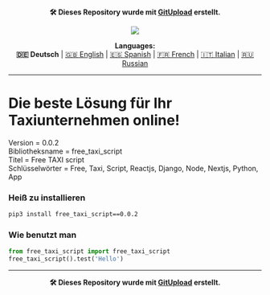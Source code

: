<p align="center"><b>🛠️ Dieses Repository wurde mit <a href="https://gitupload.com">GitUpload</a> erstellt.</b></p>
<p align="center"><a href="https://mirador.online"><img src="https://github.com/markolofsen/free_taxi_script//blob/master/.banners/banner_de.png?raw=1" /></a></p>
<p align="center"><b>Languages:</b><br /><b>🇩🇪 Deutsch</b> | <a href="https://github.com/markolofsen/free_taxi_script/blob/master/README.md">🇬🇧 English</a> | <a href="https://github.com/markolofsen/free_taxi_script/blob/master/README_es.md">🇪🇸 Spanish</a> | <a href="https://github.com/markolofsen/free_taxi_script/blob/master/README_fr.md">🇫🇷 French</a> | <a href="https://github.com/markolofsen/free_taxi_script/blob/master/README_it.md">🇮🇹 Italian</a> | <a href="https://github.com/markolofsen/free_taxi_script/blob/master/README_ru.md">🇷🇺 Russian</a></p>

---

# Die beste Lösung für Ihr Taxiunternehmen online!

Version = 0.0.2 <br />
Bibliotheksname = free_taxi_script <br />
Titel = Free TAXI script <br />
Schlüsselwörter = Free,  Taxi,  Script,  Reactjs,  Django,  Node,  Nextjs,  Python,  App <br />

### Heiß zu installieren

```sh
pip3 install free_taxi_script==0.0.2
```


### Wie benutzt man

```python
from free_taxi_script import free_taxi_script
free_taxi_script().test('Hello')
```



---

<p align="center"><b>🛠️ Dieses Repository wurde mit <a href="https://gitupload.com">GitUpload</a> erstellt.</b></p>